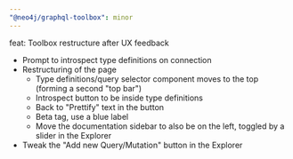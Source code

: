 ```yaml
---
"@neo4j/graphql-toolbox": minor
---
```


feat: Toolbox restructure after UX feedback

- Prompt to introspect type definitions on connection
- Restructuring of the page
   - Type definitions/query selector component moves to the top (forming a second "top bar")
   - Introspect button to be inside type definitions
   - Back to "Prettify" text in the button
   - Beta tag, use a blue label
   - Move the documentation sidebar to also be on the left, toggled by a slider in the Explorer
- Tweak the "Add new Query/Mutation" button in the Explorer
